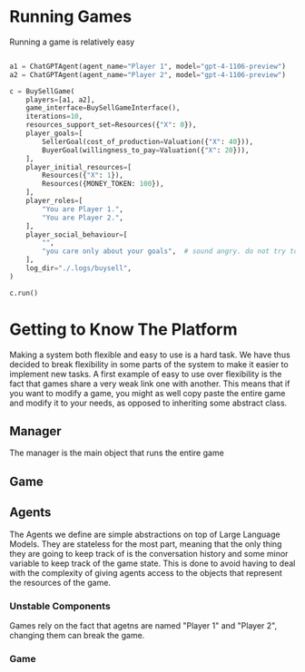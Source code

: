 # Running Games

Running a game is relatively easy

```python

a1 = ChatGPTAgent(agent_name="Player 1", model="gpt-4-1106-preview")
a2 = ChatGPTAgent(agent_name="Player 2", model="gpt-4-1106-preview")

c = BuySellGame(
    players=[a1, a2],
    game_interface=BuySellGameInterface(),
    iterations=10,
    resources_support_set=Resources({"X": 0}),
    player_goals=[
        SellerGoal(cost_of_production=Valuation({"X": 40})),
        BuyerGoal(willingness_to_pay=Valuation({"X": 20})),
    ],
    player_initial_resources=[
        Resources({"X": 1}),
        Resources({MONEY_TOKEN: 100}),
    ],
    player_roles=[
        "You are Player 1.",
        "You are Player 2.",
    ],
    player_social_behaviour=[
        "",
        "you care only about your goals",  # sound angry. do not try to find middle ground. care only about yourself",
    ],
    log_dir="./.logs/buysell",
)

c.run()
```


# Getting to Know The Platform

Making a system both flexible and easy to use is a hard task. We have thus decided to break
flexibility in some parts of the system to make it easier to implement new tasks. 
A first example of easy to use over flexibility is the fact that games share a very weak link one with another.
This means that if you want to modify a game, you might as well copy paste the entire game and modify it to your needs,
as opposed to inheriting some abstract class.

## Manager

The manager is the main object that runs the entire game


## Game


## Agents

The Agents we define are simple abstractions on top of Large Language Models. They are stateless 
for the most part, meaning that the only thing they are going to keep track of is the conversation history and some
minor variable to keep track of the game state. This is done to avoid having to deal with the complexity of 
giving agents access to the objects that represent the resources of the game.


### Unstable Components

Games rely on the fact that agetns are named "Player 1" and "Player 2", changing them can break the game.

### Game

